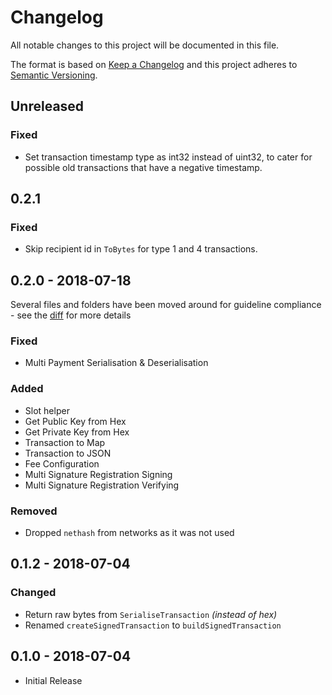 # Changelog

All notable changes to this project will be documented in this file.

The format is based on [Keep a Changelog](http://keepachangelog.com/en/1.0.0/)
and this project adheres to [Semantic Versioning](http://semver.org/spec/v2.0.0.html).

## Unreleased

### Fixed
- Set transaction timestamp type as int32 instead of uint32, to cater for possible old transactions that have a negative timestamp.

## 0.2.1

### Fixed
- Skip recipient id in `ToBytes` for type 1 and 4 transactions.

## 0.2.0 - 2018-07-18

Several files and folders have been moved around for guideline compliance - see the [diff](https://github.com/ArkEcosystem/go-crypto/compare/0.1.0...0.2.0) for more details

### Fixed
- Multi Payment Serialisation & Deserialisation

### Added
- Slot helper
- Get Public Key from Hex
- Get Private Key from Hex
- Transaction to Map
- Transaction to JSON
- Fee Configuration
- Multi Signature Registration Signing
- Multi Signature Registration Verifying

### Removed
- Dropped `nethash` from networks as it was not used

## 0.1.2 - 2018-07-04
### Changed
- Return raw bytes from `SerialiseTransaction` _(instead of hex)_
- Renamed `createSignedTransaction` to `buildSignedTransaction`

## 0.1.0 - 2018-07-04
- Initial Release
